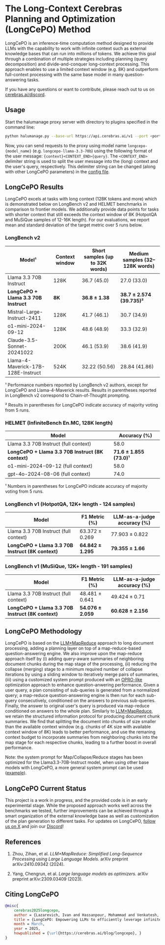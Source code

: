# The Long-Context Cerebras Planning and Optimization (LongCePO) Method

LongCePO is an inference-time computation method designed to provide LLMs with the capability to work with infinite context such as external knowledge bases that can run into millions of tokens. We achieve this goal through a combination of multiple strategies including planning (query decomposition) and divide-and-conquer long-context processing. This approach enables to use a limited context window (e.g. 8K) and outperform full-context processing with the same base model in many question-answering tasks.

If you have any questions or want to contribute, please reach out to us on [cerebras.ai/discord](https://cerebras.ai/discord).

## Usage

Start the halumanage proxy server with directory to plugins specified in the command line:

```bash
python halumanage.py --base-url https://api.cerebras.ai/v1 --port <port> --plugins-dir ./halumanage/plugins
```

Now, you can send requests to the proxy using model name `longcepo-{model_name}` (e.g. `longcepo-llama-3.3-70b`) using the following format of the user message: `{context}<CONTEXT_END>{query}`. The `<CONTEXT_END>` delimiter string is used to split the user message into the (long) context and the user's query, respectively. This delimiter string can be changed (along with other LongCePO parameters) in the [config file](./config.py).


## LongCePO Results

LongCePO excels at tasks with long context (128K tokens and more) which is demonstrated below on LongBench v2 and HELMET benchmarks in comparison to frontier models. We additionally provide data points for tasks with shorter context that still exceeds the context window of 8K (HotpotQA and MuSiQue samples of 12-16K length). For our evaluations, we report mean and standard deviation of the target metric over 5 runs below.

### LongBench v2

| Model¹                             | Context window | Short samples (up to 32K words) | Medium samples (32–128K words) |
|----------------------------------|----------------|------------------|----------------|
| Llama 3.3 70B Instruct           | 128K           | 36.7 (45.0)               | 27.0 (33.0)            |
| **LongCePO + Llama 3.3 70B Instruct** | **8K**             | **36.8 ± 1.38**        |  **38.7 ± 2.574 (39.735)²**             |
| Mistral-Large-Instruct-2411     | 128K           | 41.7 (46.1)                 | 30.7 (34.9)             |
| o1-mini-2024-09-12               | 128K           | 48.6 (48.9)                | 33.3 (32.9)            |
| Claude-3.5-Sonnet-20241022       | 200K           | 46.1 (53.9)                | 38.6 (41.9)            |
| Llama-4-Maverick-17B-128E-Instruct | 524K         | 32.22 (50.56)                  | 28.84 (41.86)               |

 ¹ Performance numbers reported by LongBench v2 authors, except for LongCePO and Llama-4-Maverick results. Results in parentheses reported in LongBench v2 correspond to Chain-of-Thought prompting.

 ² Results in parentheses for LongCePO indicate accuracy of majority voting from 5 runs.

### HELMET (InfiniteBench En.MC, 128K length)

| Model   | Accuracy (%) |
|---------|---------------|
| Llama 3.3 70B Instruct  (full context)  | 58.0          |
| **LongCePO + Llama 3.3 70B Instruct (8K context)** | **71.6 ± 1.855 (73.0)¹**  |
| o1-mini-2024-09-12 (full context) | 58.0          |
| gpt-4o-2024-08-06 (full context) | 74.0          |

 ¹ Numbers in parentheses for LongCePO indicate accuracy of majority voting from 5 runs.

### LongBench v1 (HotpotQA, 12K+ length - 124 samples)

| Model   | F1 Metric (%) | LLM-as-a-judge accuracy (%) |
|---------|---------------|-----------------------------|
| Llama 3.3 70B Instruct (full context)  |   63.372 ± 0.269         |   77.903 ± 0.822                      |
| **LongCePO + Llama 3.3 70B Instruct (8K context)** |  **64.842 ± 1.295**            |   **79.355 ± 1.66**                  |

### LongBench v1  (MuSiQue, 12K+ length - 191 samples)

| Model   | F1 Metric (%) | LLM-as-a-judge accuracy (%) |
|---------|---------------|-----------------------------|
| Llama 3.3 70B Instruct  (full context) |    48.481 ± 0.641        |     49.424 ± 0.71                     |
| **LongCePO + Llama 3.3 70B Instruct (8K context)** |  **54.076 ± 2.059**     |     **60.628  ±  2.156**                 |


## LongCePO Methodology

LongCePO is based on the [LLM×MapReduce](https://arxiv.org/abs/2410.09342) approach to long document processing, adding a planning layer on top of a map-reduce-based question-answering engine. We also improve upon the map-reduce approach itself by (i) adding query-aware summaries of neighboring document chunks during the map stage of the processing, (ii) reducing the collapse (merging) stage to a minimum required number of collapse iterations by using a sliding window to iteratively merge pairs of summaries, (iii) using a customized system prompt produced with an [OPRO-like](https://arxiv.org/abs/2309.03409) optimization approach to enhance question-anwering performance. Given a user query, a plan consisting of sub-queries is generated from a normalized query; a map-reduce question-answering engine is then run for each sub-query consecutively, conditioned on the answers to previous sub-queries. Finally, the answer to original user's query is produced via map-reduce conditioned on answers to the whole plan. Similarly to [LLM×MapReduce](https://arxiv.org/abs/2410.09342), we retain the structured information protocol for producing document chunk summaries. We find that splitting the document into chunks of size smaller than the available context window (e.g. chunks of 4K size with available context window of 8K) leads to better performance, and use the remaning context budget to incorporate summaries from neighboring chunks into the map stage for each respective chunks, leading to a further boost in overall performance.

Note: the system prompt for Map/Collapse/Reduce stages has been optimized for the Llama3.3-70B-Instruct model, when using other base models with LongCePO, a more general system prompt can be used ([example](https://github.com/DenisSergeevitch/chatgpt-custom-instructions)).


## LongCePO Current Status

This project is a work in progress, and the provided code is in an early experimental stage. While the proposed approach works well across the benchmarks we tested, further improvements can be achieved through a smart organization of the external knowledge base as well as customization of the plan generation to different tasks. For updates on LongCePO, [follow us on X](https://x.com/cerebrassystems) and join our [Discord](https://cerebras.ai/discord)!


## References

1. Zhou, Zihan, et al. *LLM×MapReduce: Simplified Long-Sequence Processing using Large Language Models.* arXiv preprint arXiv:2410.09342 (2024).

2. Yang, Chengrun, et al. *Large language models as optimizers.* arXiv preprint arXiv:2309.03409 (2023).

## Citing LongCePO

```bibtex
@misc{
    cerebras2025longcepo,
    author = {Lazarevich, Ivan and Hassanpour, Mohammad and Venkatesh, Ganesh},
    title = {LongCePO: Empowering LLMs to efficiently leverage infinite context},
    month = March,
    year = 2025,
    howpublished = {\url{https://cerebras.ai/blog/longcepo}, }
}
```